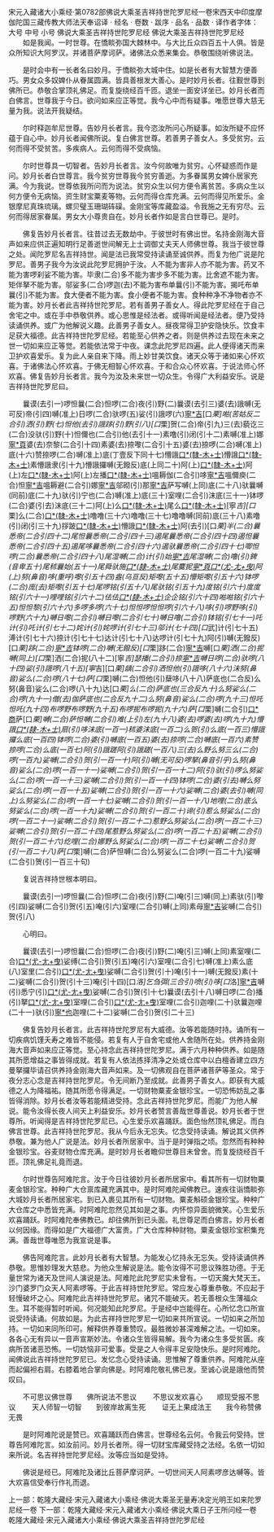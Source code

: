 宋元入藏诸大小乘经·第0782部佛说大乘圣吉祥持世陀罗尼经一卷宋西天中印度摩伽陀国三藏传教大师法天奉诏译
· 经名 · 卷数 · 跋序
· 品名 · 品数 · 译作者字体：大号 中号 小号
佛说大乘圣吉祥持世陀罗尼经
佛说大乘圣吉祥持世陀罗尼经
　　如是我闻。一时世尊。在憍睒弥国大棘林中。与大比丘众四百五十人俱。皆是众所知识大阿罗汉。并诸菩萨摩诃萨。诸佛法众悉来集会。恭敬围绕听佛说法。

　　是时会中有一长者名曰妙月。于憍睒弥大城中住。如是长者有大智慧方便善巧。男女众多奴婢仆从眷属圆满。皆具善根发大善心。是时妙月长者。往觐世尊到佛所已。恭敬合掌顶礼佛足。而复旋绕经百千匝。退坐一面安详坐已。妙月长者而白佛言。世尊我于今日。欲问如来应正等觉。我今心中而有疑事。唯愿世尊大慈无量为我。说法开我疑结。

　　尔时释迦牟尼世尊。告妙月长者言。我今恣汝所问心所疑事。如汝所疑不应怀蕴于自心中。妙月长者闻佛所说。复白佛言世尊。若善男子善女人。多受贫穷。云何而得不受贫苦。多疾病人。云何而得不受病恼。

　　尔时世尊具一切智者。告妙月长者言。汝今何故唯为贫穷。心怀疑惑而作是问。妙月长者白世尊言。我今贫穷世尊我今贫穷善逝。为多眷属男女婢仆居家充满。今为我说。世尊依我所问而为说法。贫穷众生以何方便令离贫苦。多病众生以何方便令无病恼。资生财宝粟麦等物。云何而得仓库充满。云何而得见所爱乐。金银摩尼真珠琉璃。螺贝璧玉珊瑚砗磲。金刚宝等库藏盈溢。令我施之无有穷尽。云何而得居家眷属。男女大小尊贵自在。妙月长者作如是言白世尊已。是时。

　　佛复告妙月长者言。往昔过去无数劫中。于彼世时有佛出世。名持金刚海大音声如来应供正遍知明行足善逝世间解无上士调御丈夫天人师佛世尊。我当于彼世尊之处。闻陀罗尼名吉祥持世。闻是法已我常受持读诵至诚供养。而复为他广说是陀罗尼。善男子我今为汝说此陀罗尼拥护于汝。人不能为害非人亦不能为害。药叉不能为害啰刹娑不能为害。毕隶(二合)多不能为害步多不能为害。比舍遮不能为害。矩伴拏不能为害。邬娑多(二合)啰迦(去)不能为害布单曩(引)不能为害。揭吒布单曩(引)不能为害。食大便者不能为害。食小便者不能为害。食种种净不净物者亦不能为害。妙月长者此吉祥持世陀罗尼。若有善男子善女人。得此陀罗尼经在于自己舍宅之中。或在手中恭敬供养。或心思惟是经法者。或得听闻是经法者。便乃受持读诵供养。或广为他解说义趣。此善男子善女人。昼夜常得卫护安隐快乐。饮食丰足获大福德。此吉祥持世陀罗尼经。若能至心供养之者。则是供养过去现在未来之世一切如来应正等觉。若能依法常于中夜。课念此陀罗尼四遍。此人便得诸天而来卫护欢喜爱乐。复为此人亲自来下降。雨上妙甘美饮食。诸天众等于诸如来心怀欢喜。于诸佛法心怀欢喜。于佛无相智心怀欢喜。于和合众心怀欢喜。于说法师心怀欢喜。佛复告妙月长者言。我今为汝及未来世一切众生。令得广大利益安乐。说是吉祥持世陀罗尼曰。

　　曩谟(去引一)啰怛曩(二合)怛啰(二合)夜(引)野(二)曩谟(去引三)婆(去)誐嚩(无可反)帝(引四)嚩(准上)日啰(二合)驮啰(五)娑(引)誐啰(六)[寧*吉](宁吉反下同)[口*栗]喖(苦姑反二合引)洒(引)野(七)怛他(去引)誐跢(引)野(引八)[口*栗]贺(二合)帝(引九)三(去)藐讫三(二合)没驮(引)野(十)怛儞也(二合引)他(去引十一)素噜(引)闭(引十二)素嚩(准上)娜[寧*頁](引十三)婆(去)奈黎(二合引十四)素婆(去)捺嚟(二合引十五)婆(去)捺啰(二合)嚩(准上)底(十六)赞捺啰(二合)嚩(准上)底(丁壹反下同十七)懵誐[口*(隸-木+士)](引)懵誐[口*(隸-木+士)](引十八)素懵誐隶(引十九)懵誐攞嚩(无鏺反)底(上同二十)阿(上)[口*(隸-木+士)](引二十一)阿(上)左[口*(隸-木+士)](引二十二)阿(上)左播[口*(隸-木+士)](二十三)嗢耨伽(二合引)哆[寧*吉](宁逸反二十四)嗢儞庾(二合)怛[寧*吉](二十五)嗢耨避(二合引)娜[寧*吉](同前二十六)邬砌(引)那[寧*吉](二十七)萨写嚩(上同)底(二十八)驮曩嚩(同前)底(二十九)驮(引)宁也(二合)嚩(准上)底(三十)室哩(二合引)沫底(三十一)钵啰(二合)婆(引去)沫底(三十二)阿(上)么[口*(隸-木+士)](引三十三)尾么[口*(隸-木+士)](引三十四)[寧*吉][口*栗]么(二合)[口*(隸-木+士)](引三十五)噜噜(三十六)噜噜(三十七)噜噜嚩(同前)底(三十八)素噜(引)闭(引三十九)拶跛[口*(隸-木+士)](引四十)懵誐[口*(隸-木+士)](引四十一)阿(去引)[口*栗]半(二合)曩悉帝(二合引四十二)尾怛曩悉帝(二合引四十三)遏尾曩悉帝(二合引四十四)遏怛曩悉帝(二合引四十五)遏尾哆曩悉帝(二合引四十六)遏驮曩悉帝(二合引四十七)唧怛啰(二合)曩悉帝(二合引四十八)尾湿嚩(二合)计(引)始[寧*吉](四十九)尾湿嚩(二合)噜(引)錍(音卑五十)尾秫曩始(五十一)尾舜驮施[口*(隸-木+士)](引五十二)尾麌抳[寧*頁](引)[口*(尤-尢+曳)](引五十三)阿(上)努(鼻音)哆(重呼)嚟(引五十四)盎(乌亘反)矩嚟(五十五)懵矩嚟(引五十六)钵啰(二合)庞(去)矩嚟(引五十七)尾啰铭(引五十八)尾驮铭(引五十九)度铭(引六十)度度铭(引六十一)哩哩铭(引六十二)佉佉[口*(隸-木+士)](引六十三)企企铭(引六十四)喖喖铭(引六十五)怛怛黎(引六十六)多啰多啰(六十七)怛怛啰怛怛啰(引六十八)哆(引)啰野哆(引)啰野(六十九)嚩日嚟(二合引)嚩日嚟(二合引七十)嚩日噜(二合引)钵铭(引七十一)吒计(引)吒计(引七十二)姹计(引)姹啰计(引七十三)邬计(七十四)[口*武]计(引七十五)溥计(引七十六)捺计(引七十七)达计(引七十八)达啰计(引七十九)阿(引)嚩(无鏺反)[口*栗]跢(二合)[寧*吉](八十)钵啰(二合)嚩(无鏺反)[口*栗]跢(二合)[寧*吉](八十一)嚩[口*栗]洒(二合)抳嚩(同上)[口*栗]洒(二合)抳(八十二)[寧*吉]瑟播(二合引)捺[寧*吉](八十三)嚩日啰(二合)驮啰(八十四)娑(引)誐啰(八十五)[寧*吉][口*栗]龋(二合引)洒怛他(引)誐哆(八十六)沫努(鼻音)娑么(二合)啰(八十七)萨[口*栗]嚩(二合)怛他(引)蘖哆(八十八)萨底也(二合反)么努(鼻音)娑么(二合)啰(八十九)达[口*栗]么(二合)萨底也(三合反九十)么努娑么(二合)啰(九十一)僧(去)伽萨底也(二合反九十二)么努(鼻音)娑么(二合)啰(九十三)怛吒怛吒(九十四)布啰野布啰野(九十五)布啰抳布啰抳(九十六)萨[口*栗]嚩(二合引)[口*商](引九十七)萨[口*栗]嚩(二合)萨怛嚩(二合引)难(上引)左(九十八)婆(去)啰婆(去)啰(九十九)懵誐[口*(隸-木+士)](引一百)扇(引)哆沫底(一百一)秫婆沫底(一百二)么贺(引)么底(一百三)懵誐攞么底(一百四)钵啰(二合)婆(引)嚩底(一百五)婆(去)捺啰(二合)嚩底(一百六)素赞捺啰(二合)么底(一百七)阿(引)誐蹉阿(引)誐蹉(一百八)三(去)么野么努三么(二合)啰(一百九)娑嚩(二合引)贺(引一百一十)阿(引)嚩(无可反)啰拏(鼻音引乎)么努(鼻音)娑么(二合)啰(一百一十一)娑嚩(二合引)贺(引一百一十二)阿(引)驮(引)啰么努娑么(二合)啰(一百一十三)娑嚩(二合引)贺(引一百一十四)钵啰(二合)婆(引去)嚩么努娑么(二合)啰(一百一十五)娑嚩(二合引)贺(引一百一十六)娑嚩(二合)婆(去引)嚩(同上)么努娑么(二合)啰(一百一十七)娑嚩(二合引)贺(引一百一十八)地哩(二合)底么努娑么(二合)啰(一百一十九)娑嚩(二合引)贺(引一百二十)谛(引)惹么努娑么(二合)啰(一百二十一)娑嚩(二合引)贺(引一百二十二)惹野么努娑么(二合)啰(一百二十三)娑嚩(二合引)贺(引一百二十四)尾惹野么努娑么(二合)啰(一百二十五)娑嚩(二合引)贺(引一百二十六)纥哩(二合)娜野么努娑么(二合)啰(一百二十七)娑嚩(二合引)贺(引一百二十八)萨[口*栗]嚩(二合)萨怛嚩(二合)么努娑么(二合)啰(一百二十九)娑嚩(二合引)贺(引一百三十句)

　　复说吉祥持世根本明曰。

　　曩谟(去引一)啰怛曩(二合)怛啰(二合)夜(引)野(二)唵(引三)嚩(同上)素驮(引)嚟(引四)娑嚩(二合引)贺(引五)唵(引六)室哩(二合引)嚩(上同)素母[寧*吉](七)娑嚩(二合引)贺(引八)

　　心明曰。

　　曩谟(去引一)啰怛曩(二合)怛啰(二合)夜(引)野(二)唵(引三)嚩(上同)素室哩(二合)[口*(尤-尢+曳)](引四)娑缚(二合引)贺(引五)唵(引六)室哩(二合引七)嚩(准上)素么底(八)室里(二合引)[口*(尤-尢+曳)](引九)娑嚩(二合引)贺(引十)唵(引十一)嚩(无鏺反)素(十二)娑嚩(二合引)贺(引十三)唵(引十四)[口*洛]乞刍弭(三合引)喷(引)哆[口*洛][寧*吉](十五)嚩(引)悉宁(引)[口*(尤-尢+曳)](引十六)娑嚩(二合引)贺(引十七)曩谟(去引十八)嚩日啰(二合)播(引)拏[口*(尤-尢+曳)](引十九)室哩(二合引)[口*(尤-尢+曳)](引)室哩(二合引)迦哩(二十)驮曩迦哩(二十一)驮(引)[寧*也](二合反)迦哩(二十二)娑嚩(二合引)贺(引二十三)

　　佛复告妙月长者言。此吉祥持世陀罗尼有大威德。汝等若能随时持。诵所有一切疾病饥馑夭寿之难皆不能侵。若复有人于自舍宅或他人舍随所在处。供养持金刚海大音声如来应正等觉。至心持念此吉祥持世陀罗尼。满于六月种种供养。如是随其所愿增益之事皆得成就。若复有人依法拣择清净之处或仓库中以白檀香建立四方曼拏攞毕请召供养持金刚海大音声如来。及一切佛观自在菩萨诸菩萨等圣众。常于夜分志心念是吉祥持世陀罗尼。令无间断乃至成就。此善男子善女人。即获有大威德之人为降福祐。随其所愿令得满足。一切财物粟麦金银珍宝。一切恐怖妨乱之事皆得消除。妙月长者汝等若能精进受持。念此吉祥持世陀罗尼。而能广为他人解说。能令汝得长夜人间天上利益安乐。妙月长者赞言善哉世尊善说。妙月长者于世尊所。听闻得是吉祥持世陀罗尼已。心生爱乐欢喜踊跃。面色怡然顶礼佛足。而白佛言世尊。此吉祥持世陀罗尼。我从今后永无忘失。忆念受持读诵。解说其义供养恭敬。兼为他人广说是法。妙月长者所居家中。当于是时弹指之顷。忽然而有种种金银珍宝。谷麦财物仓库充满。是时妙月长者瞻仰世尊目未曾舍。而复旋绕经百千匝。顶礼佛足礼竟而退。

　　尔时世尊告阿难陀言。汝于今日往彼妙月长者所居家中。看其所有一切财物粟麦金银珍宝。种种广大仓禀库藏充满其中。是时阿难陀闻佛教已。速疾往诣憍睒弥大城妙月长者所居家宅。到已入裹见其所有一切财物。粟麦斛硕金银珍宝。种种广大仓库之中悉皆充满。时阿难陀忽然见其如是之事。内怀惊异面貌微笑。心生爱乐欢喜踊跃。时阿难陀奉佛教已。却往佛所到已头面。礼世尊足而白佛言。妙月长者以何因缘。而得如是广大福德广大富贵。广大仓库种种财物。粟麦金银珍宝积集充满。善哉世尊唯愿为我宣说是事。

　　佛告阿难陀言。此妙月长者有大智慧。为能发心忆持永无忘失。受持读诵供养恭敬。思惟妙理发大慈悲。为他众生解说是法。能令汝得不可思议殊胜功德。于无量世常为诸天及世间人演说是法。阿难陀此陀罗尼实未曾有。一切天魔大梵天王。沙门婆罗门众天人阿素啰等。于此吉祥持世陀罗尼。常应发心尊重恭敬。不应起于轻慢破坏之心。阿难陀此吉祥持世陀罗尼。诸咒不能破灭。若无善根众生薄福众生。耳不能得暂时听闻。何况能知此陀罗尼。于是经中岂能得在。心所忆念口所宣说受持读诵。何故如是。为此吉祥持世陀罗尼一切如来共所宣说。一切如来之所加持。一切如来同所印可。解释供养尊重赞叹。最胜微妙甚深难解之法。一切如来。各各心无有异以一音声宣斯妙法。令诸众生皆得易解。我今为诸众生多受贫匮。疾病所苦诸恶恐怖。一切妨恼非可爱事。受是之人令得丰足安隐快乐。是时阿难陀。闻佛说此吉祥持世陀罗尼已。发忆念心受持读诵。思惟解了尊重供养。阿难陀从座而起偏袒右肩。右膝着地合掌向佛是。时阿难陀敬礼佛已发。至诚心说是誐他而赞叹曰。

　　不可思议佛世尊　　佛所说法不思议
　　不思议发欢喜心　　顺现受报不思议
　　天人师智一切智　　到彼岸故离生死
　　证无上果成法王　　我今称赞佛无畏

　　是时阿难陀说是赞已。欢喜踊跃而白佛言。世尊经名云何。令我云何受持。世尊告阿难陀言。如汝前问。妙月长者所。得一切财宝库藏受持之法经。名依一切如来所说。名吉祥持世陀罗尼经。汝等应当如是受持。

　　佛说是经已。阿难陀及诸比丘菩萨摩诃萨。一切世间天人阿素啰彦达嚩等。皆大欢喜信受奉行作礼而退。

上一部：乾隆大藏经·宋元入藏诸大小乘经·佛说大乘圣无量寿决定光明王如来陀罗尼经一卷
下一部：乾隆大藏经·宋元入藏诸大小乘经·佛说大乘日子王所问经一卷
乾隆大藏经·宋元入藏诸大小乘经·佛说大乘圣吉祥持世陀罗尼经